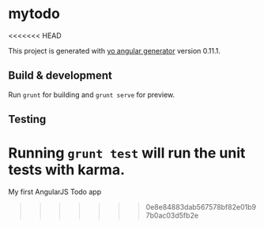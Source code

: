 # mytodo
<<<<<<< HEAD

This project is generated with [yo angular generator](https://github.com/yeoman/generator-angular)
version 0.11.1.

## Build & development

Run `grunt` for building and `grunt serve` for preview.

## Testing

Running `grunt test` will run the unit tests with karma.
=======
My first AngularJS Todo app
>>>>>>> 0e8e84883dab567578bf82e01b97b0ac03d5fb2e

